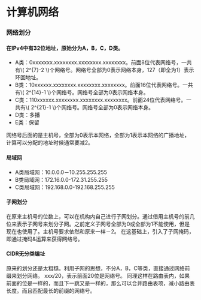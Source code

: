 # 计算机网络

### 网络划分

#### 在IPv4中有32位地址，原始分为A，B，C，D类。

* A类：0xxxxxxx.xxxxxxxx.xxxxxxxx.xxxxxxxx。前面8位代表网络号，一共有\\( 2^{7}-2 \\)个网络号。网络号全部为0表示网络本身，127（即全为1）表示环回地址。
* B类：10xxxxxx.xxxxxxxx.xxxxxxxx.xxxxxxxx。前面16位代表网络号。一共有\\( 2^{14}-1 \\)个网络号。网络号全部为0表示网络本身。
* C类：110xxxxxx.xxxxxxxx.xxxxxxxx.xxxxxxxx。前面24位代表网络号。一共有\\( 2^{21}-1 \\)个网络号。网络号全部为0表示网络本身。
* D类：多播
* E类：保留

网络号后面的是主机号，全部为0表示本网络，全部为1表示本网络的广播地址，计算可以分配的地址时候通常要减2。

#### 局域网
* A类局域网：10.0.0.0－10.255.255.255
* B类局域网：172.16.0.0-172.31.255.255
* C类局域网：192.168.0.0-192.168.255.255

#### 子网划分
在原来主机号的位数上，可以在机构内自己进行子网划分。通过借用主机号的前几位来表示子网号来划分子网。之前定义子网号全部为0或全部为1不能使用，但是现在也使用了。主机号要求依然和原来一样－2。
在这基础上，引入了子网掩码，即通过掩码&运算来获得网络号。

#### CIDR无分类编址
原来的划分还是太粗糙。利用子网的思想，不分A，B，C等类，直接通过网络前缀来划分网络。
xxx/20，表示前面20位是网络号。
同理这样在路由表内，如果前面的位是一样的，而且下一跳又是一样的，那么可以合并路由表项，减小路由表长度。而且匹配最长的前缀的网络号。

